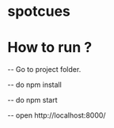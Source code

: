 # spotcues

# How to run ?

--  Go to project folder.

-- do npm install

-- do npm start

-- open http://localhost:8000/

